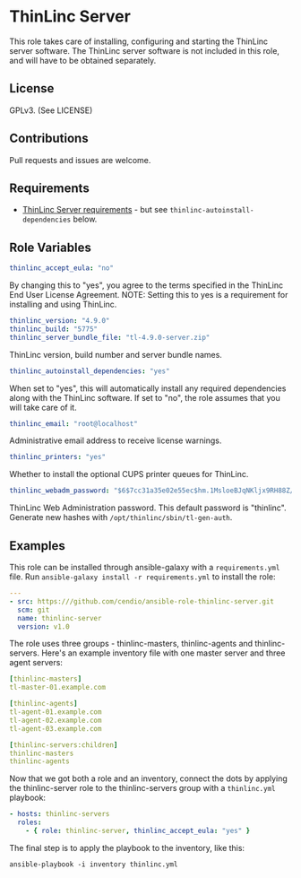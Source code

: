 ThinLinc Server
===============

This role takes care of installing, configuring and starting the
ThinLinc server software. The ThinLinc server software is not included
in this role, and will have to be obtained separately.


License
-------

GPLv3. (See LICENSE)


Contributions
-------------

Pull requests and issues are welcome.


Requirements
------------

 - [ThinLinc Server requirements](https://www.cendio.com/resources/docs/tag/requirements_server.html) - but see `thinlinc-autoinstall-dependencies` below.


Role Variables
--------------

```yaml
thinlinc_accept_eula: "no"
```

By changing this to "yes", you agree to the terms specified in the
ThinLinc End User License Agreement. NOTE: Setting this to yes is a
requirement for installing and using ThinLinc.

```yaml
thinlinc_version: "4.9.0"
thinlinc_build: "5775"
thinlinc_server_bundle_file: "tl-4.9.0-server.zip"
```

ThinLinc version, build number and server bundle names.

```yaml
thinlinc_autoinstall_dependencies: "yes"
```

When set to "yes", this will automatically install any required
dependencies along with the ThinLinc software. If set to "no", the
role assumes that you will take care of it.

```yaml
thinlinc_email: "root@localhost"
```

Administrative email address to receive license warnings.

```yaml
thinlinc_printers: "yes"
```

Whether to install the optional CUPS printer queues for ThinLinc.

```yaml
thinlinc_webadm_password: "$6$7cc31a35e02e55ec$hm.1MsloeBJqNKljx9RH88Z/eRKZCka5ZlabkZGj0nYXh0IaxaiYucsDD.fGJ5sNPthWf63pXkCn9Nu0ua2Ye1"
```

ThinLinc Web Administration password. This default password is
"thinlinc". Generate new hashes with `/opt/thinlinc/sbin/tl-gen-auth`.


Examples
--------

This role can be installed through ansible-galaxy with a
`requirements.yml` file. Run `ansible-galaxy install -r
requirements.yml` to install the role:

```yml
---
- src: https:///github.com/cendio/ansible-role-thinlinc-server.git
  scm: git
  name: thinlinc-server
  version: v1.0
```

The role uses three groups - thinlinc-masters, thinlinc-agents and
thinlinc-servers. Here's an example inventory file with one master
server and three agent servers:

```yaml
[thinlinc-masters]
tl-master-01.example.com

[thinlinc-agents]
tl-agent-01.example.com
tl-agent-02.example.com
tl-agent-03.example.com

[thinlinc-servers:children]
thinlinc-masters
thinlinc-agents
```

Now that we got both a role and an inventory, connect the dots by
applying the thinlinc-server role to the thinlinc-servers group with a
`thinlinc.yml` playbook:

```yaml
- hosts: thinlinc-servers
  roles:
    - { role: thinlinc-server, thinlinc_accept_eula: "yes" }
```

The final step is to apply the playbook to the inventory, like this:

`ansible-playbook -i inventory thinlinc.yml`

